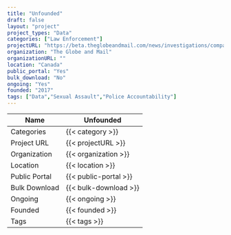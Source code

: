 ```yaml
---
title: "Unfounded"
draft: false
layout: "project"
project_types: "Data"
categories: ["Law Enforcement"]
projectURL: "https://beta.theglobeandmail.com/news/investigations/compare-unfounded-sex-assault-rates-across-canada/article33855643/?ref=http://www.theglobeandmail.com&"
organization: "The Globe and Mail"
organizationURL: ""
location: "Canada"
public_portal: "Yes"
bulk_download: "No"
ongoing: "Yes"
founded: "2017"
tags: ["Data","Sexual Assault","Police Accountability"]
---
```



Name                    |  Unfounded    
------------------------|----
Categories              | {{< category >}} 
Project URL             | {{< projectURL >}} 
Organization            | {{< organization >}} 
Location                | {{< location >}} 
Public Portal           | {{< public-portal >}} 
Bulk Download           | {{< bulk-download >}} 
Ongoing                 | {{< ongoing >}} 
Founded                 | {{< founded >}} 
Tags                    | {{< tags >}} 
